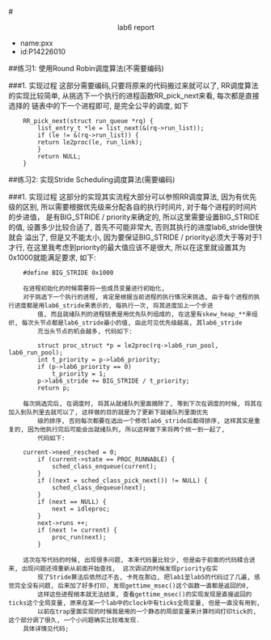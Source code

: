#<center>lab6 report</center>
* name:pxx
* id:P14226010

##练习1: 使用Round Robin调度算法(不需要编码)

###1. 实现过程
		这部分需要编码,只要将原来的代码搬过来就可以了, RR调度算法的实现比较简单, 从挑选下一个执行的进程函数RR_pick_next来看, 每次都是直接选择的
            链表中的下一个进程即可, 是完全公平的调度, 如下
```
	RR_pick_next(struct run_queue *rq) {
	    list_entry_t *le = list_next(&(rq->run_list));
	    if (le != &(rq->run_list)) {
		return le2proc(le, run_link);
	    }
	    return NULL;
	}
```
##练习2: 实现Stride Scheduling调度算法(需要编码)

###1. 实现过程
		这部分的实现其实流程大部分可以参照RR调度算法, 因为有优先级的区别, 所以需要根据优先级来分配各自的执行时间片, 对于每个进程的时间片的步进值，
            是有BIG_STRIDE / priority来确定的, 所以这里需要设置BIG_STRIDE的值, 设置多少比较合适了, 首先不可能非常大, 否则其执行的进度lab6_stride很快就会
            溢出了, 但是又不能太小, 因为要保证BIG_STRIDE / priority必须大于等对于1才行, 在这里我考虑到priority的最大值应该不是很大, 所以在这里就设置其为
            0x1000就能满足要求, 如下:
```
	#define BIG_STRIDE 0x1000 
```
		在进程初始化的时候需要将一些成员变量进行初始化, 
		对于挑选下一个执行的进程, 肯定是根据当前进程的执行情况来挑选, 由于每个进程的执行进度都是用lab6_stride来表示的, 每执行一次, 将其进度加上一个步进
            值, 而且就绪队列的进程链表是用优先队列组成的, 在这里有skew_heap_**来组织, 每次头节点都是lab6_stride最小的值, 由此可见优先级越高, 其lab6_stride
            充当头节点的机会越多, 代码如下:
```
        struct proc_struct *p = le2proc(rq->lab6_run_pool, lab6_run_pool);
        int t_priority = p->lab6_priority;
        if (p->lab6_priority == 0)
            t_priority = 1;
        p->lab6_stride += BIG_STRIDE / t_priority;
        return p;
```
		每次挑选完后, 在调度时, 将其从就绪队列里面摘除了, 等到下次在调度的时候, 将其在加入到队列里去就可以了, 这样做的目的就是为了更新下就绪队列里面优先 
            级的排序, 否则每次都要在选出一个修改lab6_stride后都得排序, 这样其实是重复的, 因为他执行完后可能会出就绪队列, 所以这样做下来将两个统一到一起了, 
            代码如下:  
```
	current->need_resched = 0;
        if (current->state == PROC_RUNNABLE) {
            sched_class_enqueue(current);
        }
        if ((next = sched_class_pick_next()) != NULL) {
            sched_class_dequeue(next);
        }
        if (next == NULL) {
            next = idleproc;
        }
        next->runs ++;
        if (next != current) {
            proc_run(next);
        }
```
		这次在写代码的时候, 出现很多问题, 本来代码量比较少, 但是由于前面的代码糅合进来, 出现问题还得重新从前面开始查找,  这次调试的时候发现priority在实
            现了Stride算法后依然过不去, 卡死在那边, 把lab1至lab5的代码过了几遍, 感觉完全没有问题, 后来加了好多打印, 发现gettime_msec()这个函数一直都是返回的0, 
            这样这些进程根本就无法结束, 查看gettime_msec()的实现发现是直接返回的ticks这个全局变量, 原来在某一个lab中的clock中有ticks全局变量, 但是一直没有用到,
            以前在trap里面实现的时候我是用的一个静态的局部变量来计算时间打印tick的, 这个部分调了很久, 一个小问题确实比较难发现.
		具体详情见代码; 

